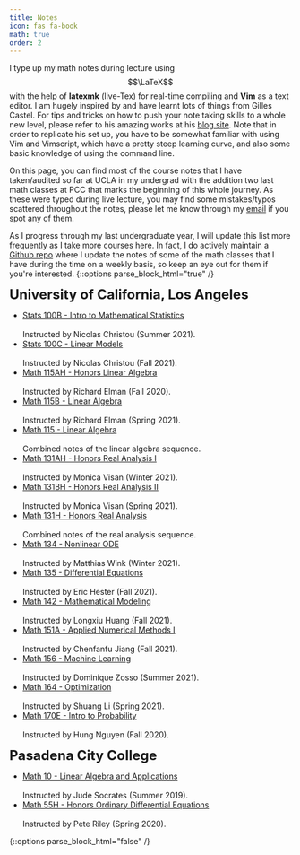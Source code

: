 ```yaml
---
title: Notes
icon: fas fa-book
math: true
order: 2
---
```


I type up my math notes during lecture using $$\LaTeX$$ with the help of **latexmk** (live-Tex) for real-time compiling and **Vim** as a text editor. I am hugely inspired by and have learnt lots of things from Gilles Castel. For tips and tricks on how to push your note taking skills to a whole new level, please refer to his amazing works at his [blog site](https://castel.dev). Note that in order to replicate his set up, you have to be somewhat familiar with using Vim and Vimscript, which have a pretty steep learning curve, and also some basic knowledge of using the command line.

On this page, you can find most of the course notes that I have taken/audited so far at UCLA in my undergrad with the addition two last math classes at PCC that marks the beginning of this whole journey. As these were typed during live lecture, you may find some mistakes/typos scattered throughout the notes, please let me know through my [email](mailto:ducvu2718@ucla.edu) if you spot any of them. 

As I progress through my last undergraduate year, I will update this list more frequently as I take more courses here. In fact, I do actively maintain a [Github repo](https://github.com/tducvu/LectureNotes) where I update the notes of some of the math classes that I have during the time on a weekly basis, so keep an eye out for them if you're interested.
{::options parse_block_html="true" /}
<div class="notes">
    <font size="+2.3"><b>University of California, Los Angeles</b></font>
    <ul>
        <li> <a href="/assets/lecturenotes/stats100b.pdf">Stats 100B - Intro to Mathematical Statistics</a></li>
        <br>Instructed by Nicolas Christou (Summer 2021).
        <li> <a href="/assets/lecturenotes/stats100c.pdf">Stats 100C - Linear Models</a></li>
        <br>Instructed by Nicolas Christou (Fall 2021).
        <li> <a href="/assets/lecturenotes/la1.pdf">Math 115AH - Honors Linear Algebra</a></li>
        <br>Instructed by Richard Elman (Fall 2020).
        <li> <a href="/assets/lecturenotes/la2.pdf">Math 115B - Linear Algebra</a></li>
        <br>Instructed by Richard Elman (Spring 2021).
        <li> <a href="/assets/lecturenotes/la12.pdf">Math 115 - Linear Algebra</a></li>
        <br>Combined notes of the linear algebra sequence.
        <li> <a href="/assets/lecturenotes/analysis1.pdf">Math 131AH - Honors Real Analysis I</a></li>
        <br>Instructed by Monica Visan (Winter 2021).
        <li> <a href="/assets/lecturenotes/analysis2.pdf">Math 131BH - Honors Real Analysis II</a></li>
        <br>Instructed by Monica Visan (Spring 2021).
        <li> <a href="/assets/lecturenotes/analysis12.pdf">Math 131H - Honors Real Analysis</a></li>
        <br>Combined notes of the real analysis sequence.
        <li> <a href="/assets/lecturenotes/node.pdf">Math 134 - Nonlinear ODE</a></li>
        <br>Instructed by Matthias Wink (Winter 2021).
        <li> <a href="/assets/lecturenotes/ode.pdf">Math 135 - Differential Equations</a></li>
        <br>Instructed by Eric Hester (Fall 2021).
        <li> <a href="/assets/lecturenotes/modeling.pdf">Math 142 - Mathematical Modeling</a></li>
        <br>Instructed by Longxiu Huang (Fall 2021).
        <li> <a href="/assets/lecturenotes/numanalysis1.pdf">Math 151A - Applied Numerical Methods I</a></li>
        <br>Instructed by Chenfanfu Jiang (Fall 2021).
        <li> <a href="/assets/lecturenotes/ml.pdf">Math 156 - Machine Learning</a></li>
        <br>Instructed by Dominique Zosso (Summer 2021).
        <li> <a href="/assets/lecturenotes/optmz.pdf">Math 164 - Optimization</a></li>
        <br>Instructed by Shuang Li (Spring 2021).
        <li> <a href="/assets/lecturenotes/prob.pdf">Math 170E - Intro to Probability</a></li>
        <br>Instructed by Hung Nguyen (Fall 2020).
    </ul>
    <font size="+2.3"><b>Pasadena City College</b></font>
    <ul>
        <li><a href="/assets/lecturenotes/ccla.pdf">Math 10 - Linear Algebra and Applications</a></li>
        <br>Instructed by Jude Socrates (Summer 2019).
        <li><a href="/assets/lecturenotes/ccode.pdf">Math 55H - Honors Ordinary Differential Equations</a></li>
        <br>Instructed by Pete Riley (Spring 2020).
    </ul>
</div>
{::options parse_block_html="false" /}
